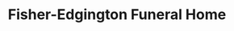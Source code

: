 ---
title: "Fisher-Edgington Funeral Home"
url: /wilmington/fisher-edgington-funeral-home/
shop: funeral directors
---